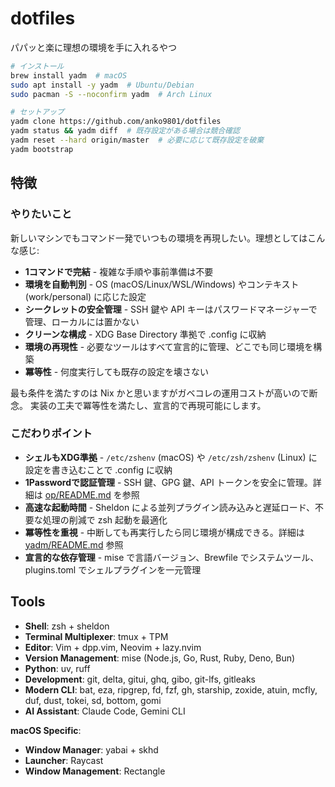 # dotfiles

パパッと楽に理想の環境を手に入れるやつ

```bash
# インストール
brew install yadm  # macOS
sudo apt install -y yadm  # Ubuntu/Debian  
sudo pacman -S --noconfirm yadm  # Arch Linux

# セットアップ
yadm clone https://github.com/anko9801/dotfiles
yadm status && yadm diff  # 既存設定がある場合は競合確認
yadm reset --hard origin/master  # 必要に応じて既存設定を破棄
yadm bootstrap
```

## 特徴

### やりたいこと

新しいマシンでもコマンド一発でいつもの環境を再現したい。理想としてはこんな感じ:

- **1コマンドで完結** - 複雑な手順や事前準備は不要
- **環境を自動判別** - OS (macOS/Linux/WSL/Windows) やコンテキスト (work/personal) に応じた設定
- **シークレットの安全管理** - SSH 鍵や API キーはパスワードマネージャーで管理、ローカルには置かない
- **クリーンな構成** - XDG Base Directory 準拠で .config に収納
- **環境の再現性** - 必要なツールはすべて宣言的に管理、どこでも同じ環境を構築
- **冪等性** - 何度実行しても既存の設定を壊さない

最も条件を満たすのは Nix かと思いますがガベコレの運用コストが高いので断念。
実装の工夫で冪等性を満たし、宣言的で再現可能にします。


### こだわりポイント

- **シェルもXDG準拠** - `/etc/zshenv` (macOS) や `/etc/zsh/zshenv` (Linux) に設定を書き込むことで .config に収納
- **1Passwordで認証管理** - SSH 鍵、GPG 鍵、API トークンを安全に管理。詳細は [op/README.md](../.config/op/README.md) を参照
- **高速な起動時間** - Sheldon による並列プラグイン読み込みと遅延ロード、不要な処理の削減で zsh 起動を最適化
- **冪等性を重視** - 中断しても再実行したら同じ環境が構成できる。詳細は [yadm/README.md](../.config/yadm/README.md) 参照
- **宣言的な依存管理** - mise で言語バージョン、Brewfile でシステムツール、plugins.toml でシェルプラグインを一元管理

## Tools

- **Shell**: zsh + sheldon
- **Terminal Multiplexer**: tmux + TPM
- **Editor**: Vim + dpp.vim, Neovim + lazy.nvim
- **Version Management**: mise (Node.js, Go, Rust, Ruby, Deno, Bun)
- **Python**: uv, ruff
- **Development**: git, delta, gitui, ghq, gibo, git-lfs, gitleaks
- **Modern CLI**: bat, eza, ripgrep, fd, fzf, gh, starship, zoxide, atuin, mcfly, duf, dust, tokei, sd, bottom, gomi
- **AI Assistant**: Claude Code, Gemini CLI



**macOS Specific**:
- **Window Manager**: yabai + skhd
- **Launcher**: Raycast
- **Window Management**: Rectangle
